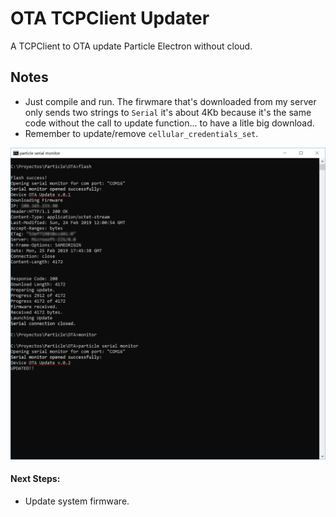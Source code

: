 # OTA TCPClient Updater

A TCPClient to OTA update Particle Electron without cloud.

## Notes

- Just compile and run. The firwmare that's downloaded from my server only sends two strings to ```Serial``` it's about 4Kb because it's the same code without the call to update function... to have a litle big download.
- Remember to update/remove ```cellular_credentials_set```.

![Output](Ota.png)

#### Next Steps:

- Update system firmware.
